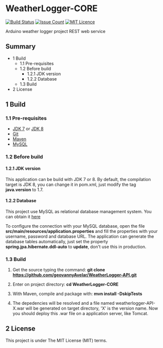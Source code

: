 # WeatherLogger-CORE
[![Build Status](https://travis-ci.org/geovannyAvelar/WeatherLogger-CORE.svg?branch=development)](https://travis-ci.org/geovannyAvelar/WeatherLogger-CORE) [![Issue Count](https://codeclimate.com/github/geovannyAvelar/WeatherLogger-CORE/badges/issue_count.svg)](https://codeclimate.com/github/geovannyAvelar/WeatherLogger-CORE) [![MIT Licence](https://badges.frapsoft.com/os/mit/mit.svg?v=103)](https://opensource.org/licenses/mit-license.php)

Arduino weather logger project REST web service

## Summary
* 1 Build
    * 1.1 Pre-requisites
    * 1.2 Before build
        * 1.2.1 JDK version
        * 1.2.2 Database
    * 1.3 Build
* 2 License

## 1 Build

### 1.1 Pre-requisites

- [JDK 7](http://www.oracle.com/technetwork/java/javase/downloads/jdk7-downloads-1880260.html) or [JDK 8](http://www.oracle.com/technetwork/pt/java/javase/downloads/jdk8-downloads-2133151.html)
- [Git](https://git-scm.com/)
- [Maven](https://maven.apache.org/)
- [MySQL](https://www.mysql.com/)

### 1.2 Before build
#### 1.2.1 JDK version
This application can be build with JDK 7 or 8. By default, the compilation target is JDK 8, you can change it in pom.xml, just modify the tag **java.version** to 1.7.

#### 1.2.2 Database
This project use MySQL as relational database management system. You can obtain it [here](https://www.mysql.com/downloads/)

To configure the connection with your MySQL database, open the file **src/main/resources/application.properties** and fill the properties with your username, password and database URL. The application can generate the database tables automatically, just set the property **spring.jpa.hibernate.ddl-auto** to **update**, don't use this in production.

### 1.3 Build

1. Get the source typing the command:
**git clone https://github.com/geovannyAvelar/WeatherLogger-API.git**

2. Enter on project directory:
**cd WeatherLogger-CORE**

3. With Maven, compile and package with:
**mvn install -DskipTests**

4. The depedencies will be resolved and a file named weatherlogger-API-X.war will be generated on target directory, 'X' is the version name. Now you should deploy this .war file on a application server, like Tomcat.

## 2 License
This project is under The MIT License (MIT) terms.
